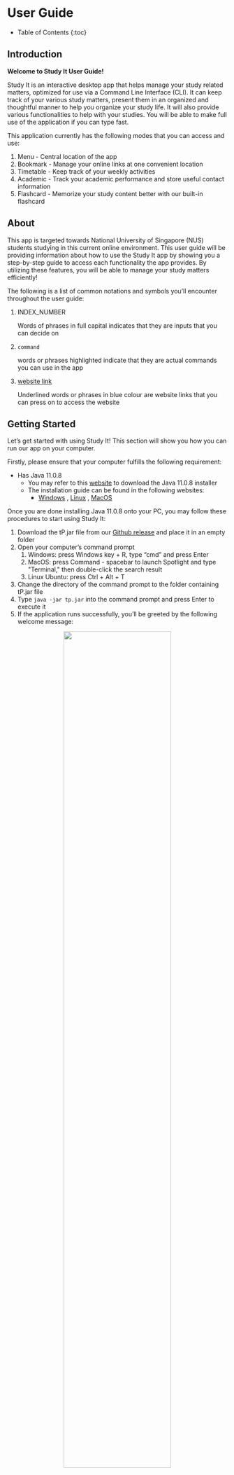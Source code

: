 # User Guide

* Table of Contents
{:toc}

<div style="page-break-after: always;"></div>

## Introduction 

**Welcome to Study It User Guide!**

Study It is an interactive desktop app that helps manage your study related matters, 
optimized for use via a Command Line Interface (CLI). It can keep track of your various study matters, 
present them in an organized and thoughtful manner to help you organize your study life. 
It will also provide various functionalities to help with your studies. You will be able to make full 
use of the application if you can type fast.

This application currently has the following modes that you can access and use:
1. Menu 	    -   Central location of the app
1. Bookmark 	- 	Manage your online links at one convenient location
1. Timetable 	- 	Keep track of your weekly activities
1. Academic	    - 	Track your academic performance and store useful contact information
1. Flashcard	- 	Memorize your study content better with our built-in flashcard

## About
This app is targeted towards National University of Singapore (NUS) students studying in this current online 
environment. This user guide will be providing information about how to use the Study It app by 
showing you a step-by-step guide to access each functionality the app provides. 
By utilizing these features, you will be able to manage your study matters efficiently!

The following is a list of common notations and symbols you’ll encounter throughout the user guide:

1. INDEX_NUMBER
   
    Words of phrases in full capital indicates that they are inputs that you can decide on
   
1. `command`

    words or phrases highlighted indicate that they are actual commands you can use in the app
    
1. [website link](https://ay2021s1-cs2113t-t12-1.github.io/tp/UserGuide.html)
   
   Underlined words or phrases in blue colour are website links that you can press on to access the website

<div style="page-break-after: always;"></div>

## Getting Started

Let’s get started with using Study It! This section will show you how you can run our app on your computer.

Firstly, please ensure that your computer fulfills the following requirement:
* Has Java 11.0.8
  * You may refer to this [website](https://www.oracle.com/java/technologies/javase/jdk11-archive-downloads.html) to download the Java 11.0.8 installer
  * The installation guide can be found in the following websites:
    * [Windows](https://docs.oracle.com/en/java/javase/11/install/installation-jdk-microsoft-windows-platforms.html#GUID-A7E27B90-A28D-4237-9383-A58B416071CA)
    , [Linux](https://docs.oracle.com/en/java/javase/11/install/installation-jdk-linux-platforms.html#GUID-737A84E4-2EFF-4D38-8E60-3E29D1B884B8) 
    , [MacOS](https://docs.oracle.com/javase/10/install/installation-jdk-and-jre-macos.htm)

Once you are done installing Java 11.0.8 onto your PC, you may follow these procedures to start using Study It:

1. Download the tP.jar file from our [Github release](https://github.com/AY2021S1-CS2113T-T12-1/tp/releases) and place it in an empty folder
1. Open your computer’s command prompt
   1. Windows: press Windows key + R, type “cmd” and press Enter
   1. MacOS: press Command - spacebar to launch Spotlight and type "Terminal," then double-click the search result
   1. Linux Ubuntu: press Ctrl + Alt + T
1. Change the directory of the command prompt to the folder containing tP.jar file
1. Type `java -jar tp.jar` into the command prompt and press Enter to execute it
1. If the application runs successfully, you’ll be greeted by the following welcome message:

<p align="center">
    <img width="70%" height="70%" src="Images/GeneralUG/welcomemessage.png">
</p>

Congratulations! You are now able to run Study It. To access its various functionalities,
you would need to type in the command at the Command Prompt and press Enter. Whenever you feel lost, 
refer to the following sections of this User Guide or call the `help` function in the app 
for guidance. We hope that you have fun using our app!

<div style="page-break-after: always;"></div>

## General Commands

The following section details the general commands you can use in the app. 
These commands can be used anywhere in the app to help you navigate around the app.

This section contains the following commands:
* 1 : [Prints help message](#1-prints-help-message-help)
* 2 : [Changes the current mode](#2-changes-the-current-mode-cd-mode_name-or-mode_index)
* 3 : [Shows the current location](#3-shows-the-current-location-location)
* 4 : [Prints starred items](#4-prints-starred-items-highlight)
* 5 : [Exits the current mode or application](#5-exits-the-current-mode-or-application-exit)

>**Warning**
>The general commands doesn't work during `add class` or `add activity` sequence in timetable mode
>and `add` or `test` sequence in flashcard mode

<div style="page-break-after: always;"></div>

### 1. Prints help message: `help`

The app will print out a summarised list of functions you can call at the current mode. 
This help message will vary depending on which mode you are at. 
Use this command to get guidance on what you can do with the app!

Instruction:
1. Type `help` and press Enter

Expected output:

Example of printing help message at menu:

<p align="left">
    <img width="100%" height="100%" src="Images/GeneralUG/help.png">
</p>

<div style="page-break-after: always;"></div>

Another example of printing help message at bookmark mode:

<p align="left">
    <img width="100%" height="100%" src="Images/GeneralUG/bookmarkhelp.png">
</p>

>**Useful information:**
>* The message varies in different modes to show you the commands at that mode. 
>Try it out!
<div style="page-break-after: always;"></div>

### 2. Changes the current mode: `cd MODE_NAME or MODE_INDEX`

You can change to different modes of the app by using this command! 
The following are the modes currently available in the app and their corresponding index:
1. menu
1. bookmark
1. timetable
1. academic
1. flashcard

Instruction:
1. Type `cd` followed by the `MODE_NAME` or `MODE_INDEX`
1. Press Enter

Expected output:

Command: `cd 2`

![CDBookmark](Images/GeneralUG/cdBookmark.png)

<div style="page-break-after: always;"></div>

Command: `cd academic`

![CDAcademic](Images/GeneralUG/cdacademic.png)

>**Warning**
>* An error message will appear when you type an invalid mode index or mode name
>
>![WrongModeIndex](Images/GeneralUG/wrongmodeindex.png)
>
>* Ensure that your index is within range or you spelt the mode names correctly when using this command!

>**Useful information:**
>* You can use this command anywhere in the app to switch between modes quickly!
>* This command STILL works if you don't have space/have excess space 
>between `cd` and the `MODE_NAME/MODE_INDEX`

<div style="page-break-after: always;"></div>

### 3. Shows the current location: `location`

Calling this command will show you which mode you are currently at.

Instruction:
1. Type `location` and press Enter

Expected output:

At bookmark mode:

![](Images/GeneralUG/location_bookmark.png)

At flashcard mode:

![](Images/GeneralUG/location_flashcard.png)

<div style="page-break-after: always;"></div>

### 4. Prints starred items: `highlight`

This command will print out the starred items in Bookmark and Academic

Instruction:
1. Type `highlight` and press Enter

Expected output:

![](Images/GeneralUG/highlight.png)

<div style="page-break-after: always;"></div>

### 5. Exits the current mode or application: `exit`

This command behaves differently depending on which mode you are currently at.

If you are currently at the Main Menu, calling this command will exit the app as shown below:

Instruction:
1. Type `exit` and press Enter

Expected output:

![](Images/GeneralUG/exit.png)

If you are in any of the other modes (i.e. bookmark/timetable/academic/flashcard), 
calling this command will exit that mode and place you at the Main menu instead, as shown below:

Instruction:
1. Type exit and press enter when you are in any other modes besides Main menu

Expected output:

![](Images/GeneralUG/exitmode.png)

<div style="page-break-after: always;"></div>

## Features 
<!-- @@author lingsihui -->
## 1. Bookmark

Now that more lessons are moving online, are you managing your links well? You might 
want to save your time finding your zoom links in your email inbox and save all your 
links in the bookmark feature to access them easily! The bookmark mode enables you to 
compile all your links in one destination and even categorise them into different groups. 
After entering the bookmark mode (refer to [General Command 2](#2-changes-the-current-mode-cd-mode_name-or-mode_index)), use the following commands to 
navigate around bookmark mode. 

This section contains 8 commands: 
* 1.1 : [Viewing all bookmark links / starred links / category](#11-viewing-all-the-bookmarks-links-listlist--s-list--c-list--a)
* 1.2 : [Going into each category](#12-going-into-each-category-bm-number)
* 1.3 : [Adding a category](#13-adding-category--cat-category_name-)
* 1.4 : [Deleting a category](#14-deleting-a-category--delete-category_number)
* 1.5 : [Going back to Bookmark main ](#15-going-back-to-bookmark-main-back)
* 1.6 : [Adding a link to your chosen category](#16-adding-a-link-to-your-chosen-category-add-link--add-link-t-title)
* 1.7 : [Deleting a link](#17-deleting-a-link-rm-link_number-)
* 1.8 : [Starring / Unstarring a link](#18-marking-unmarking-a-link-as-a-starred-link-star-link_number)

>**Warning**
>If you edit the data file wrongly, the bookmark feature will not be able to take in the correct category name, and links. 
>If you encounter any errors after handling the bookmark data file, refer to [FAQ](#faq)


<div style="page-break-after: always;"></div>

### 1.1 Viewing all the bookmarks links: `list`,`list -s`, `list -c`, `list -a`

Are you trying to find your links by entering into each category to view your links?
You might want to have an easy way to view the overview of your links. 
You can now either view the entire list of links in the category you are in, 
the starred links, the list of categories available, 
or the entire list of links in every category using the following commands. 

Instructions:
1. If you want to view the list of links in the category you are in  = `list`  
2. If you want to view the entire list of starred links = `list -s`
3. If you want to view the entire list of category available = `list -c`
4. if you want to view the entire list of links in every category = `list -a`

Expected output:  

![Bookmark_List](Images/BookmarkUG/Figure1.png)
![Bookmark_List_1Star_Cat](Images/BookmarkUG/Figure2.png)

<div style="page-break-after: always;"></div>

>**Useful Information:**
>* You can only use this command anywhere after entering the bookmark mode. (Refer to [General Command 2](#2-changes-the-current-mode-cd-mode_name-or-mode_index))
>* If your category does not have any links, it will indicate that the list is empty.
>* If you are in bookmark main, and you input `list`, it will show you the entire list of links in every category. (Same command as `list -a`)
>* To star / unstar a link refer to [1.8](#18-marking-unmarking-a-link-as-a-starred-link-star-link_number)
>* To add a category refer to [1.3](#13-adding-category--cat-category_name-), to delete a category refer to [1.4](#14-deleting-a-category--delete-category_number) 
>* You can also omit the space between `list` and `-a` / `-s` / `-c`
>* The user input is not case-sensitive.

>**Warning**
>* Follow the format `list`, `list -s`, `list -c`, `list -a` without adding additional inputs. If additional input is detected, the program will prompt you to input the correct format. 

<div style="page-break-after: always;"></div>

### 1.2 Going into each category: `bm NUMBER`   

Managing so many links can be a hassle! However, categorising the links into different 
groups can make it even more efficient to find your links! After entering bookmark mode 
(refer to [General Command 2](#2-changes-the-current-mode-cd-mode_name-or-mode_index)), you can enter each category using the following commands. 
This command allows you to change the bookmark category within the bookmark mode. 
 
Instruction:
1. `bm NUMBER `

E.g. `bm 2`  
Expected output:   

![Bookmark_bm_cat](Images/BookmarkUG/Figure3.png)

>**Useful Information:**
>* You can only use this command anywhere after entering the bookmark mode. ( Refer to [General Command 2](#2-changes-the-current-mode-cd-mode_name-or-mode_index))
>* Zoom, Nus, Internship, Hackathon, Career Talks categories are included in the default.
>* If you are already in the chosen category, the program will inform you as shown in the figure below. 
>![Bookmark_bm_already in cat](Images/BookmarkUG/Figure4.png)
>* You can also omit the space between `bm` and `NUMBER`
>* The user input is not case-sensitive.

If you encounter any errors, take note of the following warnings.

>**Warning:**
>* Ensure that the category NUMBER that you have chosen is valid. Error will be shown if the category NUMBER does not exist, or the NUMBER you have entered is not a number. To find out the valid category NUMBER, view the list of categories (Refer to [1.1](#11-viewing-all-the-bookmarks-links-listlist--s-list--c-list--a))

<div style="page-break-after: always;"></div>

### 1.3 Adding category:  `cat CATEGORY_NAME `

If you cannot find the perfect category to place your bookmark, 
why not create your own category! In addition to the default categories 
that are added (Zoom, NUS, Internship, Hackathon, Career Talks), create your 
own category to add your bookmark links. Use the following commands to add a category 
and navigate it (Refer to [1.2](#12-going-into-each-category-bm-number)) the same way as the rest of your categories.

Instruction: 
1. `cat CATEGORY_NAME`   
  
e.g. `cat entertainment`, `cat stocks`

Expected output:   

![Bookmark_Add Category](Images/BookmarkUG/Figure5.png)


>**Useful Information:** 
>* You can only use this command anywhere after entering the bookmark mode.  (Refer to [General Command 2](#2-changes-the-current-mode-cd-mode_name-or-mode_index))
>* NUS, Zoom, Internship, Hackathon and Career Talk categories are included in the default.
>* You can also omit the space between `cat` and `CATEGORY_NAME`
>* The user input is not case-sensitive.

If you encounter any errors, take note of the following warnings. 

>**Warning:** 
>* Ensure that the category name is not empty. Error will be shown if the category name is empty. 
>* You can only add unique category name.

<div style="page-break-after: always;"></div>

### 1.4 Deleting a category:  `delete CATEGORY_NUMBER`  

When you have a category, but you have no important links related to the category, take it out of your bookmark list! Organise and design your bookmark categories to your own personal needs by adding your own category (refer to [1.3](#13-adding-category--cat-category_name-)) and deleting unnecessary categories using these following commands.

Instruction:  

1. `delete CATEGORY_NUMBER`  

e.g. `delete 6`  

Expected output:  

![Bookmark_1.4](Images/BookmarkUG/Figure6.png)

>**Useful Information:**
>* You can only use this command in bookmark main.  (Refer to [1.5](#15-going-back-to-bookmark-main-back) to go back to the bookmark main)

Before deleting a category, take note of the following warnings. 

>**Warning:**
>* Ensure that the category NUMBER that you have chosen is valid. Error will be shown if the category NUMBER does not exist, or the NUMBER you have entered is not a number. To find out the valid category NUMBER, view the list of category available. (Refer to [1.1](#11-viewing-all-the-bookmarks-links-listlist--s-list--c-list--a))
>* CAUTION: Make sure to check all your links before deleting. Deleting a category will delete all the bookmarks in the category! 

<div style="page-break-after: always;"></div>

### 1.5 Going back to bookmark main: `back` 

There are two modes in bookmark feature: the main bookmark mode (refer to [General Command 2](#2-changes-the-current-mode-cd-mode_name-or-mode_index)), 
and the category mode (Refer to [1.2](#12-going-into-each-category-bm-number)). To navigate freely from mode to mode, use the following command. 
This command goes back to the previous mode depending on which mode you are in. 
 
Instruction: 
1. `back` 

Expected output:   

![Bookmark_back command](Images/BookmarkUG/Figure7.png)

>**Useful Information:**
>* When you input back in any bookmark category, you are brought back to the bookmark main. 
>* When you input back in the bookmark main, you will be prompted to type “exit” to exit bookmark mode. 
>* The user input is not case-sensitive.

>**Warning:**
>* Follow the format `back` without adding additional inputs. 
>If additional input is detected, the program will prompt you to input the correct format. 

<div style="page-break-after: always;"></div>

### 1.6 Adding a link to your chosen category: `add LINK` / `add LINK t->TITLE`

If you have a link to add to your bookmark category, follow these commands. 
Make sure you have chosen your category (Refer to [1.2](#12-going-into-each-category-bm-number)) 
and ensure that you do not add an invalid link or an empty link to your bookmark.
If you are afraid you will forget what the bookmark link is for, you can 
add a title to your bookmark link just by including a ` t-> TITLE` after you enter your link. 
In addition, if you forget what links you have already bookmarked, you can always 
add the same link, and the program will tell you whether you the link in your list.

Instruction: 
1. `add LINK` e.g. `add google.com`
2. `add LINK t->TITLE` e.g. `add https://nus-cs2113-ay2021s1.github.io/website/index.html t->Cs2113T`

Expected output:   

![Bookmark_add link](Images/BookmarkUG/Figure8.png)


>**Useful Information:**
>* You can only use this command after choosing your category. (Refer to [1.2](#12-going-into-each-category-bm-number))
>* You can only bookmark unique links within your category. Refer to the following figure.  
>![Bookmark_not unique link](Images/BookmarkUG/Figure9.png)

If you encounter any errors, take note of the following warnings. 

>**Warning:** 
>* Ensure that you have chosen a category. You will be prompted to choose a category before you are allowed to add your links. (Refer to [1.2](#12-going-into-each-category-bm-number)) 
>* Ensure that the link added is valid. Error will be shown if the link you have given is empty or is not valid (contains " ", "\|" or does not contain “.”). 

<div style="page-break-after: always;"></div>

### 1.7 Deleting a link: `rm LINK_NUMBER `

If you have a link that you no longer want to bookmark, or if you have a link that you accidentally bookmarked it, you can remove the bookmark easily just by following these few commands. Make sure that you have chosen your category (Refer to [1.2](#12-going-into-each-category-bm-number))  and ensure that you do not remove an empty, or an invalid link number.

Instruction: 
1. `rm LINK_NUMBER`

e.g. `rm 1`

Expected output:   

![Bookmark_1.8](Images/BookmarkUG/Figure10.png)

>**Useful Information:**
>* You can only use this command after choosing your category. (Refer to [1.2](#12-going-into-each-category-bm-number))

If you encounter any errors, take note of the following warnings. 

>**Warning:**
>* Ensure that you have chosen a category. You will be prompted to choose a category before you are allowed to remove your links. (Refer to [1.2](#12-going-into-each-category-bm-number)) 
>* Ensure that the link number that you want to remove is valid. Error will be shown if the link number you have given is empty or is not valid. Refer to [1.1](#11-viewing-all-the-bookmarks-links-listlist--s-list--c-list--a) to find out the correct link number. 

<div style="page-break-after: always;"></div>

### 1.8 Marking/ Unmarking a link as a starred link: `star LINK_NUMBER`

You might have many links that you need to manage, however, some of the links might be more important than others. If you have such links, you can easily mark them up by following these few commands. Make sure that you have chosen your category (Refer to [1.2](#12-going-into-each-category-bm-number))  and ensure that you do not input an empty or invalid link number.
 
Instruction: 
1. `star LINK_NUMBER`  

e.g. `star 1`

Expected output:   

![Bookmark_star](Images/BookmarkUG/Figure11.png){:width="30%" height="30%"}

>**Useful Information:** 
>* It is the same command for marking and unmarking any links. For example, if link 1 is not starred, star 1  will mark the link as starred. And if link 1 is starred, star 1 will unmark link 1. 
>* You can view your starred links in the highlight function in the main mode. (Refer to [General Command 4](#4-prints-starred-items-highlight))

If you encounter any errors, take note of the following warnings.  

>**Warning:**
>* Ensure that you have chosen a category. You will be prompted to choose a category before you are allowed to mark your links as starred. (Refer to [1.2](#12-going-into-each-category-bm-number)) 
>* Ensure that the link number that you want to mark as star is valid. Error will be shown if the link number you have given is empty or is not valid. Refer to [1.1](#11-viewing-all-the-bookmarks-links-listlist--s-list--c-list--a) to find out the correct link number. 

<div style="page-break-after: always;"></div>

<!-- @@author slightlyharp -->
## 2. Timetable
Do you find it a hassle to keep track of all your activities and Zoom links for online classes?
Do you wish there was a simple, visual way to organise your day and foresee any clashes in your schedule?
The timetable mode intends to address these issues, helping you keep track of your work and helping you achieve
purposeful productivity.

>**Warning:**
>* Do not try to edit the data file for the timetable if you are unsure. Doing so may result in the application not being able to
>retrieved the saved data, hence deem the data file corrupted and request to format the data file before you can use the timetable 
>feature again.

This section contains 10 commands to navigate the Timetable mode:
* [2.1. Entering timetable mode](#21-entering-timetable-mode-cd-3--cd-timetable)
* [2.2. Adding classes](#22-adding-classes-add-class)
* [2.3. Adding activities](#23-adding-activities-add-activity)
* [2.4. Showing links](#24-showing-links-show-link)
* [2.5. Showing schedule](#25-showing-schedule-show-schedule)
* [2.6. Showing activities list](#26-showing-activities-list-list-activity)
* [2.7. Showing classes list](#27-showing-class-list-list-class)
* [2.8. Deleting an activity](#28-deleting-an-activity-delete-activity-index)
* [2.9. Deleting a class](#29-deleting-a-class-delete-class-index)
* [2.10 Removing all past events](#210-removing-all-past-events-clean-up)

<div style="page-break-after: always;"></div>

### 2.1 Entering timetable mode: `cd 3` / `cd timetable`

If you find it difficult to make plans due to uncertainties in your schedule, this timetable mode presents your upcoming
events at a glance to know what to expect and stay on track. This command brings you to enter the timetable mode.

Instruction:

1. `cd 3` / `cd timetable`

Expected output:

![Timetable_2_1](Images/TimetableUG/Timetable_2_1.png){:height="80%" width="80%"}

>**Useful information:**
>* You can use this command from any mode to access the timetable mode easily and quickly!

<div style="page-break-after: always;"></div>

### 2.2 Adding classes: `add class`

If you find it hard to keep track of all your Zoom links with an increasing number of online classes, you can now
arrange your classes in a systematic manner with this feature. Make sure you are currently in the timetable mode
([refer to 2.1](#21-entering-timetable-mode-cd-3--cd-timetable)).

Instruction:

1. `add class`
2. Answer the questions as prompted

Expected output:

![Timetable_2_2](Images/TimetableUG/Timetable_2_2.png){:height="80%" width="80%"}

>**Useful Information:**
>* The module code will accept any input between 1-7 characters.
>* You can enter the time in both 12hr and 24hr format. Only entering am/pm at the back of the duration will be assumed 
>as both starting and ending time are in the same period.

<div style="page-break-after: always;"></div>

If you encounter any errors, take note of the following warning.

>**Warning:**
>* Ensure that you follow the format for answering the questions.
>Error will be shown if the questions are not answered in a suitable format.
>* Adding events that clash with the existing schedule will result in error message. You will need to check through 
>the schedule and events list and delete the unwanted event accordingly before you can add the new event.
>* Number of recurring classes are capped at 52 weeks (1 year) to ensure effective processing time. Add your class again one year
>later if your class recurs for more than a year.

<div style="page-break-after: always;"></div>

### 2.3 Adding activities: `add activity`

It can be hard to view your upcoming events at a glance.
Similar to the previous feature, this command allows you to add activities outside of classes to your schedule.

Instruction:

1. `add activity`
2. Answer the questions as prompted

Expected output:

![Timetable_2_3](Images/TimetableUG/Timetable_2_3.png){:height="80%" width="80%"}

>**Useful Information:** 
>* Currently this feature does not support adding activity past 12am. If you wish to schedule an activity overnight, 
>add the activity in 2 separate sessions.

<div style="page-break-after: always;"></div>

### 2.4 Showing links: `show link`

If you find it hard to keep track of all your conference links for your classes or activities, this command will present
all links relevant to you for the next 2 hours.

Instruction:
1. `show link`

Expected output:

![Timetable_2_4](Images/TimetableUG/Timetable_2_4.png){:height="80%" width="80%"}

<div style="page-break-after: always;"></div>

### 2.5 Showing schedule: `show schedule`

If you wish to view your schedule for the next seven days with all the activities, use this command.

Instruction:
1. `show schedule`

Expected output:

![Timetable_2_5](Images/TimetableUG/Timetable_2_5.png){:height="80%" width="80%"}

>**Warning:**
>* If the name of event is more than 10 character only the first 10 character will be shown.

<div style="page-break-after: always;"></div>

### 2.6 Showing Activities list: `list activity`

If you wish to see all activities you have input into the system, 
this command will present all the activities you have added with their starting date and time, if the activity is 
online, and the venue/link of the activity.

Instruction:
1. `list activity`

Expected output:

![Timetable_2_6](Images/TimetableUG/Timetable_2_6.png){:height="80%" width="80%"}

### 2.7 Showing Class list: `list class`

If you think searching through the timetable is too troublesome,
use this command to see all the classes you have added and other details of the classes, similar to the previous feature.

Instruction:
1. `list class`

Expected output:

![Timetable_2_7](Images/TimetableUG/Timetable_2_7.png){:height="80%" width="80%"}

<div style="page-break-after: always;"></div>

### 2.8 Deleting an activity: `delete activity INDEX`

If you have accidentally added a wrong activity, or an activity you have added has been cancelled,
use this command to delete an activity with corresponding index according to the activities list ([refer to 2.6](#26-showing-activities-list-list-activity)).

Instruction:
1. `delete activity INDEX`

Example of usage: 

`delete activity 1` will delete the first activity in the list.

Expected output:

![Timetable_2_8](Images/TimetableUG/Timetable_2_8.png){:height="80%" width="80%"}

### 2.9 Deleting a class: `delete class INDEX`

Similar to feature 2.8,
use this command to delete a class with corresponding index according to the classes list ([refer to 2.7](#27-showing-class-list-list-class)).

Instruction:
1. `delete class INDEX`

Example of usage: 

`delete class 2` will delete the second class in the list.

Expected output:

![Timetable_2_9](Images/TimetableUG/Timetable_2_9.png){:height="80%" width="80%"}

>**Warning:**
>* Deleting a class will delete all the lessons of that module on schedule. Use this command with caution. 

<div style="page-break-after: always;"></div>

### 2.10 Removing all past events: `clean up`

Having too many events added to the application, and the data file is taking up too much space?
Use this command to remove all the activities that was over more than 7 days ago and all the classes with their last lesson 
concluded more than 7 days ago.

Instruction:
1. `clean up`

Expected output:

![Timetable_2_10](Images/TimetableUG/Timetable_2_10.png){:height="80%" width="80%"}

>**Warning:**
>* Deletion will be done automatically. All the events that are deleted will not be able to be retrieved. 
>Only use this if you are sure you do not need your past events.

<!-- @@author -->

<div style="page-break-after: always;"></div>

## 3. Academic
Have you ever had to dig through tons of emails to look for the contact of a particular TA 
or sweat over your calculator when trying to estimate your CAPS this semester? 
Academic tracker provides a convenient experience where you can store 
all the information you need in one place! To access the academic tracker, 
follow the instructions below.

This section contains 12 commands to navigate the academic mode:
* [3.1 Entering Academic Mode](#31-entering-academic-mode-cd-4--cd-academic)
* [3.2 Adding a contact](#32-adding-a-contact-add-contact-ccontact_details-mmobile_number--eemail)
* [3.3 Listing all contacts](#33-listing-all-contacts-list-contact)
* [3.4 Starring a contact](#34-starring-a-contact-star-contact-index)
* [3.5 Deleting a contact](#35-deleting-a-contact-delete-contact-index)
* [3.6 Adding a grade](#36-adding-a-grade-add-grade-nmodule_name--mmc--ggrade)
* [3.7 Listing all grades](#37-listing-all-grades-list-grade)
* [3.8 Checking current cap](#38-checking-current-cap-check-cap)
* [3.9 Starring a grade](#39-starring-a-grade-star-grade-index)
* [3.10 SU-ing a grade](#310-su-ing-a-grade-su-grade-index)
* [3.11 Deleting a grade](#311-deleting-a-grade-delete-grade-index)
* [3.12 Listing all the starred items in academic](#312-listing-all-the-starred-items-in-academic-list-star)

<div style="page-break-after: always;"></div>

### 3.1 Entering Academic Mode: `cd 4` / `cd academic`

This command allows you to enter academic tracker mode from the main menu or from the other modes.
After entering this mode, you can then access all the features that the academic tracker offers!

Instruction: 

1. `cd 4` / `academic`

Expected output:

![Academic_3_1](Images/AcademicUG/Academic_3_1.png)

>**Useful information:**
>* You can use this command from any mode to access the academic mode easily and quickly!

<div style="page-break-after: always;"></div>

### 3.2 Adding a contact: `add contact c/CONTACT_DETAILS m/MOBILE_NUMBER  e/EMAIL`

In academic mode, you can add a contact to the current list of contacts, following the instructions below. 

Instruction: 
1. `add contact c/CONTACT_DETAILS  m/MOBILE_NUMBER  e/EMAIL`

Example of usage: 

`add contact c/Prof Lim  m/81234567  e/E7654321@u.nus.edu` 
will add a contact with the name Prof Lim, mobile number 81234567, and email E7654321@u.nus.edu.

Expected output:  

![Academic_3_2](Images/AcademicUG/Academic_3_2.png)

>**Warning:**
>* Numbers should be a positive integer with 8 or fewer digits , and email should be in the form abc@xyz.

<div style="page-break-after: always;"></div>

### 3.3 Listing all contacts: `list contact`

You can view all the contacts that have been added previously 
and stored on your computer by following these sets of instructions

Instruction: 
1. `list contact`

Expected output:

![Academic_3_3](Images/AcademicUG/Academic_3_3.png)

### 3.4 Starring a contact: `star contact INDEX`

Sometimes you may wish to highlight an important contact, and that's where
starring a contact come into use. Follow the instructions below to mark an 
important contact with a star.

Instruction: 
1. `star contact INDEX`

Example of usage: 

`star contact 1` will mark the first contact in the list with a star.

Expected output:

![Academic_3_4](Images/AcademicUG/Academic_3_4.png)

<div style="page-break-after: always;"></div>

### 3.5 Deleting a contact: `delete contact INDEX`

Do you no longer require the contact of the TA of last sem's module? 
Make use of the delete contact function to clean up your contacts by following the
instructions below.

Instruction: 
1. `delete contact INDEX`

Example of usage: 

`delete contact 1` will delete the first contact in the list.

Expected output:

![Academic_3_5](Images/AcademicUG/Academic_3_5.png)

<div style="page-break-after: always;"></div>

### 3.6 Adding a grade: `add grade n/MODULE_NAME  m/MC  g/GRADE`

In academic mode, you can add a grade to the current list of grades, following the instructions below. 

Instruction: 
1. `add grade n/MODULE_NAME  m/MC  g/GRADE`

Example of usage: 

`add grade n/CS2101  m/4  g/A-` 
will add a grade with the title CS2101 that has 4 credits and scored an A-.

Expected output:  

![Academic_3_6](Images/AcademicUG/Academic_3_6.png)

>**Warning:**
>* Note that module credits need to be a positive integer, and grade entered must be a valid grade.
>* This program doesn't cap how many MCs a module can have.
>* This application is not synced to a module database, so any valid input will be accepted as a module name.

### 3.7 Listing all grades: `list grade`

You can view all the grades that have been added previously 
and stored on your computer by following these sets of instructions

Instruction: 
1. `list grade`

Expected output:

![Academic_3_7](Images/AcademicUG/Academic_3_7.png)

<div style="page-break-after: always;"></div>

### 3.8 Checking current cap: `check cap`

To calculate your current CAP based on the grades you have entered previously, 
follow the instructions below

Instruction: 
1. `check cap`

Expected output:

![Academic_3_8](Images/AcademicUG/Academic_3_8.png)

### 3.9 Starring a grade: `star grade INDEX`

The star grade function can be used to highlight a particular grade. 
Follow the instructions below to mark an 
important grade with a star.

Instruction: 
1. `star grade INDEX`

Example of usage: 

`star grade 1` will mark the first grade in the list with a star.

Expected output:

![Academic_3_9](Images/AcademicUG/Academic_3_9.png)

<div style="page-break-after: always;"></div>

### 3.10 SU-ing a grade: `su grade INDEX`

SU-ed a module and want to exclude it from your CAP calculation? The SU grade
function allows you to do just that through these simple steps.

Instruction: 
1. `su grade INDEX`

Example of usage: 

`su grade 1` will su the first grade in the list.

Expected output:

![Academic_3_10](Images/AcademicUG/Academic_3_10.png)

>**Warning:**
>* The process of SU-ing a mod is not retractable. Should you accidentally SU a mod unintentionally, 
>consider deleting the mod and adding a new one.

<div style="page-break-after: always;"></div>

### 3.11 Deleting a grade: `delete grade INDEX`

The delete grade function can be used to delete a grade from the currently stored
 list of grades by following the instructions below.

Instruction: 
1. `delete grade INDEX`

Example of usage: 

`delete grade 1` will delete the first grade in the list.

Expected output:

![Academic_3_11](Images/AcademicUG/Academic_3_11.png)

### 3.12 Listing all the starred items in academic: `list star`

The list star function works like the highlight function, but only displaying
the starred items inside the academic section. 

Instruction: 
1. `list star`

Expected output:

![Academic_3_12](Images/AcademicUG/Academic_3_12.png)

<div style="page-break-after: always;"></div>

## 4. Flashcard

Do you wish you had a quick way to refer to the content that will be tested in your upcoming tests?
Or a more efficient way to verify your knowledge?
Perhaps it is also difficult to scour your handwritten notes to find a particular piece of information.
The flashcard mode aims to tackle these aspects that may hinder your learning process.

This section contains 6 commands to navigate the Flashcard mode:
* [4.1. Entering flashcard mode](#41-entering-flashcard-mode-cd-5--cd-flashcard)
* [4.2. Adding flashcards](#42-adding-flashcards-add)
* [4.3. Listing flashcards](#43-listing-flashcards-list)
* [4.4. Deleting flashcards](#44-deleting-flashcards-delete)
* [4.5. Testing content](#45-testing-contenttest)
* [4.6. Finding relevant flashcards](#46-finding-relevant-flashcards-find)

### 4.1 Entering flashcard mode: `cd 5` / `cd flashcard`

If you find it hard to be fully proficient in your study topics, this flashcard mode is a medium for you to actively
learn and memorise. This enables you to learn effectively through repetition, helping you to remember information better
in the long-term. This command allows you to enter the flashcard mode.

Instruction:
1. `cd 5` / `cd flashcard`

Expected output:

![Flashcard_4_1](Images/FlashcardUG/Flashcard_4_1.png){:height="80%" width="80%"}

>**Useful information:**
>* You can use this command from any mode to access the flashcard mode easily and quickly!

<div style="page-break-after: always;"></div>

### 4.2 Adding flashcards: `add`

To assist you in your studies, there needs to be a knowledge base of content to be revised.
You can do this by adding new flashcards to the flashcard deck with this command, after entering flashcard mode
([refer to 4.1](#41-entering-flashcard-mode-cd-5--cd-flashcard)).

Instruction:
1. `add`
2. Enter the question and answer as prompted
 
Example of usage:

`4+4` followed by `8` will create a flashcard with question 4+4 and answer 8.

Expected output:

![Flashcard_4_2](Images/FlashcardUG/Flashcard_4_2.png){:height="65%" width="65%"}

If you encounter any errors, take note of the following warning.

>**Warning:**
>* “back” and "show answer" cannot be added as an answer for the flashcard.
>This is because “back” and "show answer" are used as commands to exit and reveal the answer in the test mode
>respectively.
>If the flashcard answer you wish to use is similar to “back” or "show answer", rephrase and use another term.
>
>![Flashcard_4_2_1](Images/FlashcardUG/Flashcard_4_2_1.png){:height="60%" width="60%"}

<div style="page-break-after: always;"></div>

### 4.3 Listing flashcards: `list`

If you wish to review the content that is currently in the flashcard deck, this command can display all flashcards that
have been added.

Instruction:
1. `list`

Expected output:

![Flashcard_4_3](Images/FlashcardUG/Flashcard_4_3.png){:height="80%" width="80%"}

<div style="page-break-after: always;"></div>

### 4.4 Deleting flashcards: `delete`

When you have a flashcard that is no longer relevant to you or contains wrong information, you can delete the flashcard
from the flashcard deck.

Instruction:
1. `delete`
2. Enter the card index of the flashcard to be deleted as prompted

Example of usage:

`3` will delete the 3rd flashcard in the list.

Expected output:

![Flashcard_4_4](Images/FlashcardUG/Flashcard_4_4.png){:height="80%" width="80%"}

>**Useful information:**
>* You can use the `list` command to check the card index.

<div style="page-break-after: always;"></div>

### 4.5 Testing content:`test`

Grading your own work is one of the best ways to revise as it helps you effectively retain information.
After adding the flashcards, you may wish to revise the content by testing yourself. 

If you are unable to answer a question and wish to refer to the answer, use `show answer`.
When you are done revising, use `back` to exit the test mode, and return to the flashcard main.

Instruction:
1. `test`
2. Answer the questions as prompted
3. `show answer` / `back`

Expected output:

![Flashcard_4_5](Images/FlashcardUG/Flashcard_4_5.png){:height="60%" width="60%"}

>**Useful information:**
>* User input in the test mode is not case sensitive. If the answer is correct but the case is different from
>the stored answer, the answer will be accepted as the right answer.

<div style="page-break-after: always;"></div>

### 4.6 Finding relevant flashcards: `find`

If you wish to look through the flashcards containing only a particular search term, use this command.

Instruction:
1. `find`
2. Enter the desired search term as prompted

Expected output:

![Flashcard_4_6](Images/FlashcardUG/Flashcard_4_6.png){:height="80%" width="80%"}

<div style="page-break-after: always;"></div>

## FAQ

**Q**: How do I transfer my data to another computer? 

**A**: All of Study It's data is stored under the `ROOT_FOLDER/data` folder.
To transfer these data to another computer, please back up the `data` folder 
and copy it over to the directory in the new computer accordingly after installing the app.

**Q**: Why is my application not starting up properly?

**A**: Please refer to the ["Getting Started"](#getting-started) section and ensure that 
the correct version of java is installed on your computer. If you face any further difficulties, 
feel free to refer to the About Us page and contact any of the developers.

**Q**: Why is XXX feature not supported?

**A**: As this app is still under development, there are many features we would like to add in the future.
Do feedback to us what features you would like to see in Study It!

**Q**: What to do if bookmark data does not load properly after changing the bookmark.txt file?

**A**: This is for users who editted the bookmark.txt file in the data folder. If you encounter trouble after editing the data file, 
you can do one of the following steps: 
* revert the changes in the data file.
* delete the bookmark data file.
* ensure the bookmark data file are stored in the correct format. This is the following format: 
    * CategoryName = links \| links \| \|STAR\|links \| links t->title 
    * Category name and the links are separated with a " = " and each link is separated with a " \| ". (Take note of the space before and after the symbols)
    * A starred link has \|STAR\| in front of the link. A link with a title has " t->" infront of the title. (Take note of the space in front of t->)

<div style="page-break-after: always;"></div>

## Command Summary

The following table is a compiled list of all available commands in our application that you can easily refer to! 

The commands listed under the sections besides “General” can only be called when you are in that specific mode, 
which you can access using the cd command!

<div align="center">Table: Command Cheatsheet for Study It</div>

<p align="center">
    <img width="90%" height="90%" src="Images/cheatsheet1.png">
</p>

<div style="page-break-after: always;"></div>

<p align="center">
    <img width="90%" height="90%" src="Images/cheatsheet2.png">
</p>